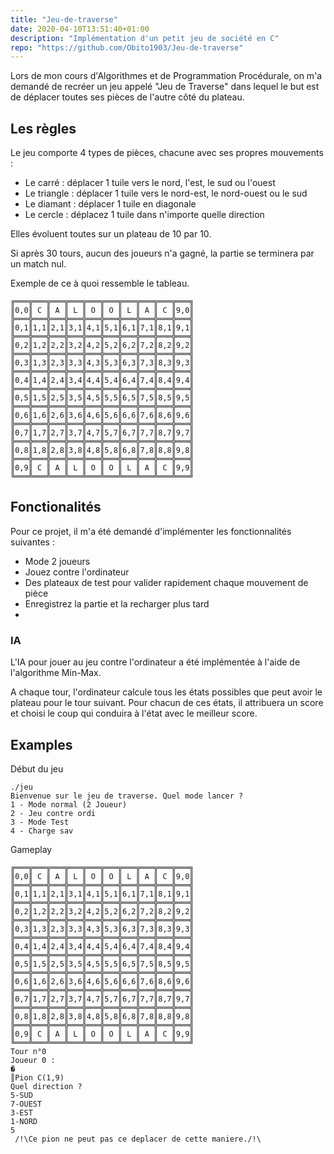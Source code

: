 ```yaml
---
title: "Jeu-de-traverse"
date: 2020-04-10T13:51:40+01:00
description: "Implémentation d'un petit jeu de société en C"
repo: "https://github.com/Obito1903/Jeu-de-traverse"
---
```


Lors de mon cours d'Algorithmes et de Programmation Procédurale, on m'a demandé de recréer un jeu appelé "Jeu de Traverse" dans lequel le but est de déplacer toutes ses pièces de l'autre côté du plateau.

## Les règles

Le jeu comporte 4 types de pièces, chacune avec ses propres mouvements :

- Le carré : déplacer 1 tuile vers le nord, l'est, le sud ou l'ouest
- Le triangle : déplacer 1 tuile vers le nord-est, le nord-ouest ou le sud
- Le diamant : déplacer 1 tuile en diagonale
- Le cercle : déplacez 1 tuile dans n'importe quelle direction

Elles évoluent toutes sur un plateau de 10 par 10.

Si après 30 tours, aucun des joueurs n'a gagné, la partie se terminera par un match nul.

Exemple de ce à quoi ressemble le tableau.

```shell
╔═══╦═══╦═══╦═══╦═══╦═══╦═══╦═══╦═══╦═══╗
║0,0║ C ║ A ║ L ║ O ║ O ║ L ║ A ║ C ║9,0║
╠═══╬═══╬═══╬═══╬═══╬═══╬═══╬═══╬═══╬═══╣
║0,1║1,1║2,1║3,1║4,1║5,1║6,1║7,1║8,1║9,1║
╠═══╬═══╬═══╬═══╬═══╬═══╬═══╬═══╬═══╬═══╣
║0,2║1,2║2,2║3,2║4,2║5,2║6,2║7,2║8,2║9,2║
╠═══╬═══╬═══╬═══╬═══╬═══╬═══╬═══╬═══╬═══╣
║0,3║1,3║2,3║3,3║4,3║5,3║6,3║7,3║8,3║9,3║
╠═══╬═══╬═══╬═══╬═══╬═══╬═══╬═══╬═══╬═══╣
║0,4║1,4║2,4║3,4║4,4║5,4║6,4║7,4║8,4║9,4║
╠═══╬═══╬═══╬═══╬═══╬═══╬═══╬═══╬═══╬═══╣
║0,5║1,5║2,5║3,5║4,5║5,5║6,5║7,5║8,5║9,5║
╠═══╬═══╬═══╬═══╬═══╬═══╬═══╬═══╬═══╬═══╣
║0,6║1,6║2,6║3,6║4,6║5,6║6,6║7,6║8,6║9,6║
╠═══╬═══╬═══╬═══╬═══╬═══╬═══╬═══╬═══╬═══╣
║0,7║1,7║2,7║3,7║4,7║5,7║6,7║7,7║8,7║9,7║
╠═══╬═══╬═══╬═══╬═══╬═══╬═══╬═══╬═══╬═══╣
║0,8║1,8║2,8║3,8║4,8║5,8║6,8║7,8║8,8║9,8║
╠═══╬═══╬═══╬═══╬═══╬═══╬═══╬═══╬═══╬═══╣
║0,9║ C ║ A ║ L ║ O ║ O ║ L ║ A ║ C ║9,9║
╚═══╩═══╩═══╩═══╩═══╩═══╩═══╩═══╩═══╩═══╝
```

## Fonctionalités

Pour ce projet, il m'a été demandé d'implémenter les fonctionnalités suivantes :

- Mode 2 joueurs
- Jouez contre l'ordinateur
- Des plateaux de test pour valider rapidement chaque mouvement de pièce
- Enregistrez la partie et la recharger plus tard
- 
### IA

L'IA pour jouer au jeu contre l'ordinateur a été implémentée à l'aide de l'algorithme Min-Max.

A chaque tour, l'ordinateur calcule tous les états possibles que peut avoir le plateau pour le tour suivant. Pour chacun de ces états, il attribuera un score et choisi le coup qui conduira à l'état avec le meilleur score.

## Examples

Début du jeu

```shell
./jeu
Bienvenue sur le jeu de traverse. Quel mode lancer ?
1 - Mode normal (2 Joueur)
2 - Jeu contre ordi
3 - Mode Test
4 - Charge sav
```

Gameplay

```shell
╔═══╦═══╦═══╦═══╦═══╦═══╦═══╦═══╦═══╦═══╗
║0,0║ C ║ A ║ L ║ O ║ O ║ L ║ A ║ C ║9,0║
╠═══╬═══╬═══╬═══╬═══╬═══╬═══╬═══╬═══╬═══╣
║0,1║1,1║2,1║3,1║4,1║5,1║6,1║7,1║8,1║9,1║
╠═══╬═══╬═══╬═══╬═══╬═══╬═══╬═══╬═══╬═══╣
║0,2║1,2║2,2║3,2║4,2║5,2║6,2║7,2║8,2║9,2║
╠═══╬═══╬═══╬═══╬═══╬═══╬═══╬═══╬═══╬═══╣
║0,3║1,3║2,3║3,3║4,3║5,3║6,3║7,3║8,3║9,3║
╠═══╬═══╬═══╬═══╬═══╬═══╬═══╬═══╬═══╬═══╣
║0,4║1,4║2,4║3,4║4,4║5,4║6,4║7,4║8,4║9,4║
╠═══╬═══╬═══╬═══╬═══╬═══╬═══╬═══╬═══╬═══╣
║0,5║1,5║2,5║3,5║4,5║5,5║6,5║7,5║8,5║9,5║
╠═══╬═══╬═══╬═══╬═══╬═══╬═══╬═══╬═══╬═══╣
║0,6║1,6║2,6║3,6║4,6║5,6║6,6║7,6║8,6║9,6║
╠═══╬═══╬═══╬═══╬═══╬═══╬═══╬═══╬═══╬═══╣
║0,7║1,7║2,7║3,7║4,7║5,7║6,7║7,7║8,7║9,7║
╠═══╬═══╬═══╬═══╬═══╬═══╬═══╬═══╬═══╬═══╣
║0,8║1,8║2,8║3,8║4,8║5,8║6,8║7,8║8,8║9,8║
╠═══╬═══╬═══╬═══╬═══╬═══╬═══╬═══╬═══╬═══╣
║0,9║ C ║ A ║ L ║ O ║ O ║ L ║ A ║ C ║9,9║
╚═══╩═══╩═══╩═══╩═══╩═══╩═══╩═══╩═══╩═══╝
Tour n°0
Joueur 0 :
�
║Pion C(1,9)
Quel direction ?
5-SUD
7-OUEST
3-EST
1-NORD
5
 /!\Ce pion ne peut pas ce deplacer de cette maniere./!\ 
```